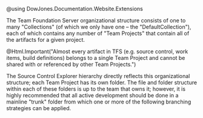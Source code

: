 ﻿@using DowJones.Documentation.Website.Extensions

The Team Foundation Server organizational structure consists of one to many "Collections" (of which we only have one – the "DefaultCollection"), each of which contains any number of "Team Projects" that contain all of the artifacts for a given project.

@Html.Important("Almost every artifact in TFS (e.g. source control, work items, build definitions) belongs to a single Team Project and cannot be shared with or referenced by other Team Projects.")

The Source Control Explorer hierarchy directly reflects this organizational structure; each Team Project has its own folder.
The file and folder structure within each of these folders is up to the team that owns it; however, it is highly recommended that all active development should be done in a mainline "trunk" folder from which one or more of the following branching strategies can be applied.